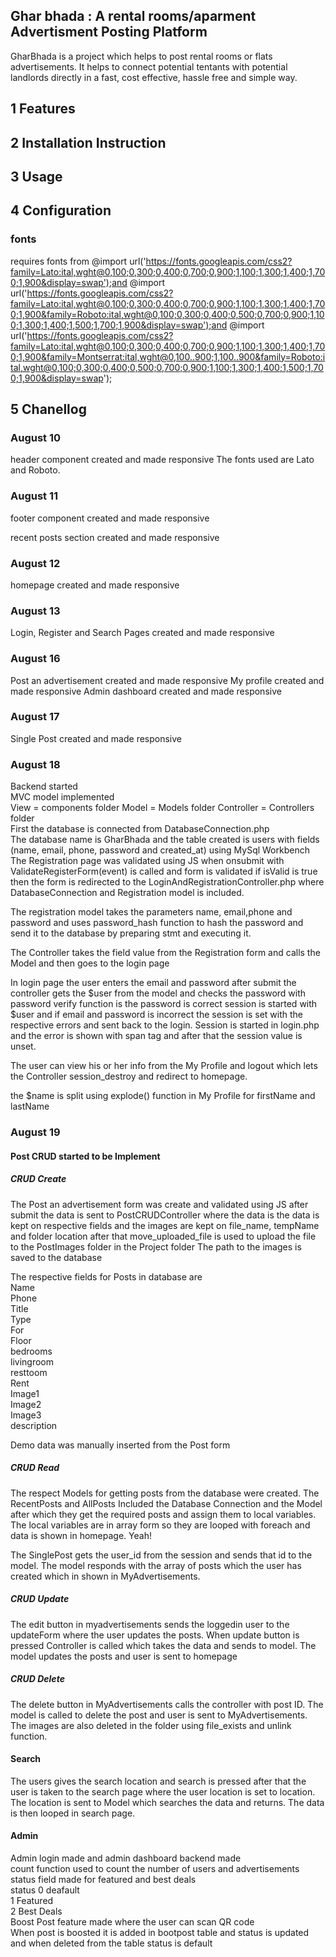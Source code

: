 ## Ghar bhada : A rental rooms/aparment Advertisment Posting Platform
GharBhada is a project which helps to post rental rooms or flats advertisements. It helps to connect potential tentants with potential landlords directly in a fast, cost effective, hassle free and simple way.

## 1 Features 

## 2 Installation Instruction

## 3 Usage

## 4 Configuration

### fonts
requires fonts from @import url('https://fonts.googleapis.com/css2?family=Lato:ital,wght@0,100;0,300;0,400;0,700;0,900;1,100;1,300;1,400;1,700;1,900&display=swap');and 
 @import url('https://fonts.googleapis.com/css2?family=Lato:ital,wght@0,100;0,300;0,400;0,700;0,900;1,100;1,300;1,400;1,700;1,900&family=Roboto:ital,wght@0,100;0,300;0,400;0,500;0,700;0,900;1,100;1,300;1,400;1,500;1,700;1,900&display=swap');and
 @import url('https://fonts.googleapis.com/css2?family=Lato:ital,wght@0,100;0,300;0,400;0,700;0,900;1,100;1,300;1,400;1,700;1,900&family=Montserrat:ital,wght@0,100..900;1,100..900&family=Roboto:ital,wght@0,100;0,300;0,400;0,500;0,700;0,900;1,100;1,300;1,400;1,500;1,700;1,900&display=swap');

## 5 Chanellog

### August 10
header component created and made responsive
The fonts used are Lato and Roboto.

### August 11
footer component created and made responsive

recent posts section created and made responsive

### August 12
homepage created and made responsive

### August 13
Login, Register and Search Pages created and made responsive

### August 16
Post an advertisement created and made responsive
My profile created and made responsive
Admin dashboard created and made responsive


### August 17
Single Post created and made responsive

### August 18
Backend started  
MVC model implemented  
View = components folder
Model = Models folder
Controller = Controllers folder  
First the database is connected from
DatabaseConnection.php  
The database name is GharBhada and the table created is users with fields (name, email, phone, password and created_at) using MySql Workbench  
The Registration page was validated using JS when onsubmit with ValidateRegisterForm(event) is called and form is validated if isValid is true then the form is redirected to the LoginAndRegistrationController.php where DatabaseConnection and Registration model is included.  

The registration model takes the parameters name, email,phone and password and uses password_hash function to hash the password and send it to the database by preparing stmt and executing it.  

The Controller takes the field value from the Registration form and calls the Model and then goes to the login page  

In login page the user enters the email and password after submit the controller gets the $user from the model and checks the password with password verify function is the password is correct session is started with $user and if email and password is incorrect the session is set with the respective errors and sent back to the login. Session is started in login.php and the error is shown with span tag and after that the session value is unset.  

The user can view his or her info from the My Profile and logout which lets the Controller session_destroy and redirect to homepage.  

the $name is split using explode() function in My Profile for firstName and lastName

### August 19  
#### Post CRUD started to be Implement
##### CRUD Create  
The Post an advertisement form was create and validated using JS after submit the data is sent to PostCRUDController where the data is the data is kept on respective fields and the images are kept on file_name, tempName and folder location after that move_uploaded_file is used to upload the file to the PostImages folder in the Project folder The path to the images is saved to the database  

The respective fields for Posts in database are  
Name  
Phone  
Title  
Type  
For  
Floor  
bedrooms  
livingroom  
resttoom    
Rent  
Image1  
Image2  
Image3  
description  

Demo data was manually inserted from the Post form

##### CRUD Read
The respect Models for getting posts from the database were created. The RecentPosts and AllPosts Included the Database Connection and the Model after which they get the required posts and assign them to local variables. The local variables are in array form so they are looped with foreach and data is shown in homepage. Yeah!

The SinglePost gets the user_id from the session and sends that id to the model. The model responds with the array of posts which the user has created which in shown in MyAdvertisements.


##### CRUD Update

The edit button in myadvertisements sends the loggedin user to the updateForm where the user updates the posts. When update button is pressed Controller is called which takes the data and sends to model. The model updates the posts and user is sent to homepage  

##### CRUD Delete

The delete button in MyAdvertisements calls the controller with post ID. The model is called to delete the post and user is sent to MyAdvertisements. The images are also deleted in the folder using file_exists and unlink function.


#### Search

The users gives the search location and search is pressed after that the user is taken to the search page where the user location is set to location. The location is sent to Model which searches the data and returns. The data is then looped in search page.  

#### Admin
Admin login made and admin dashboard backend made  
count function used to count the number of users and advertisements  
status field made for featured and best deals  
status 0 deafault  
1 Featured  
2 Best Deals  
Boost Post feature made where the user can scan QR code  
When post is boosted it is added in bootpost table and status is updated and when deleted from the table status is default

